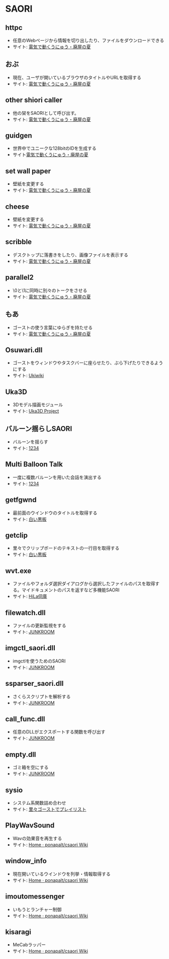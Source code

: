 # SAORI

## httpc

- 任意のWebページから情報を切り出したり、ファイルをダウンロードできる
- サイト: [電気で動くうにゅう・廃屋の夏](http://www.geocities.co.jp/SiliconValley-Cupertino/8536/)

## おぶ

- 現在、ユーザが開いているブラウザのタイトルやURLを取得する
- サイト: [電気で動くうにゅう・廃屋の夏](http://www.geocities.co.jp/SiliconValley-Cupertino/8536/)

## other shiori caller

- 他の栞をSAORIとして呼び出す。
- サイト: [電気で動くうにゅう・廃屋の夏](http://www.geocities.co.jp/SiliconValley-Cupertino/8536/)

## guidgen

- 世界中でユニークな128bitのIDを生成する
- サイト[電気で動くうにゅう・廃屋の夏](http://www.geocities.co.jp/SiliconValley-Cupertino/8536/)

## set wall paper

- 壁紙を変更する
- サイト: [電気で動くうにゅう・廃屋の夏](http://www.geocities.co.jp/SiliconValley-Cupertino/8536/)

## cheese

- 壁紙を変更する
- サイト: [電気で動くうにゅう・廃屋の夏](http://www.geocities.co.jp/SiliconValley-Cupertino/8536/)

## scribble

- デスクトップに落書きをしたり、画像ファイルを表示する
- サイト: [電気で動くうにゅう・廃屋の夏](http://www.geocities.co.jp/SiliconValley-Cupertino/8536/)

## parallel2

- \0と\1に同時に別々のトークをさせる
- サイト: [電気で動くうにゅう・廃屋の夏](http://www.geocities.co.jp/SiliconValley-Cupertino/8536/)

## もあ

- ゴーストの使う言葉にゆらぎを持たせる
- サイト: [電気で動くうにゅう・廃屋の夏](http://www.geocities.co.jp/SiliconValley-Cupertino/8536/)

## Osuwari.dll

- ゴーストをウィンドウやタスクバーに座らせたり、ぶら下げたりできるようにする
- サイト: [Ukiwiki](http://ukiya.sakura.ne.jp/)

## Uka3D

- 3Dモデル描画モジュール
- サイト: [Uka3D Project](http://seesaawiki.jp/uka3d/)

## バルーン揺らしSAORI

- バルーンを揺らす
- サイト: [1234](http://equal12.blogspot.jp/)

## Multi Balloon Talk

- 一度に複数バルーンを用いた会話を演出する
- サイト: [1234](http://equal12.blogspot.jp/)

## getfgwnd

- 最前面のウインドウのタイトルを取得する
- サイト: [白い黒板](http://kuronekokuro.bake-neko.net/index.html)

## getclip

- 里々でクリップボードのテキストの一行目を取得する
- サイト: [白い黒板](http://kuronekokuro.bake-neko.net/index.html)

## wvt.exe

- ファイルやフォルダ選択ダイアログから選択したファイルのパスを取得する。マイドキュメントのパスを返すなど多機能SAORI
- サイト: [HiLa伺庫](http://hila.sp.land.to/index.html)

## filewatch.dll

- ファイルの更新監視をする
- サイト: [JUNKROOM](http://whiteball.m7.coreserver.jp/index.html)

## imgctl_saori.dll

- imgctlを使うためのSAORI
- サイト: [JUNKROOM](http://whiteball.m7.coreserver.jp/index.html)

## ssparser_saori.dll

- さくらスクリプトを解析する
- サイト: [JUNKROOM](http://whiteball.m7.coreserver.jp/index.html)

## call_func.dll

- 任意のDLLがエクスポートする関数を呼び出す
- サイト: [JUNKROOM](http://whiteball.m7.coreserver.jp/index.html)

## empty.dll

- ゴミ箱を空にする
- サイト: [JUNKROOM](http://whiteball.m7.coreserver.jp/index.html)

## sysio

- システム系関数詰め合わせ
- サイト: [里々ゴーストでプレイリスト](http://avery.webcrow.jp/script/002.html)

## PlayWavSound

- Wavの効果音を再生する
- サイト: [Home · ponapalt/csaori Wiki](https://github.com/ponapalt/csaori/wiki)

## window_info

- 現在開いているウインドウを列挙・情報取得する
- サイト: [Home · ponapalt/csaori Wiki](https://github.com/ponapalt/csaori/wiki)

## imoutomessenger

- いもうとランチャー制御
- サイト: [Home · ponapalt/csaori Wiki](https://github.com/ponapalt/csaori/wiki)

## kisaragi

- MeCabラッパー
- サイト: [Home · ponapalt/csaori Wiki](https://github.com/ponapalt/csaori/wiki)

